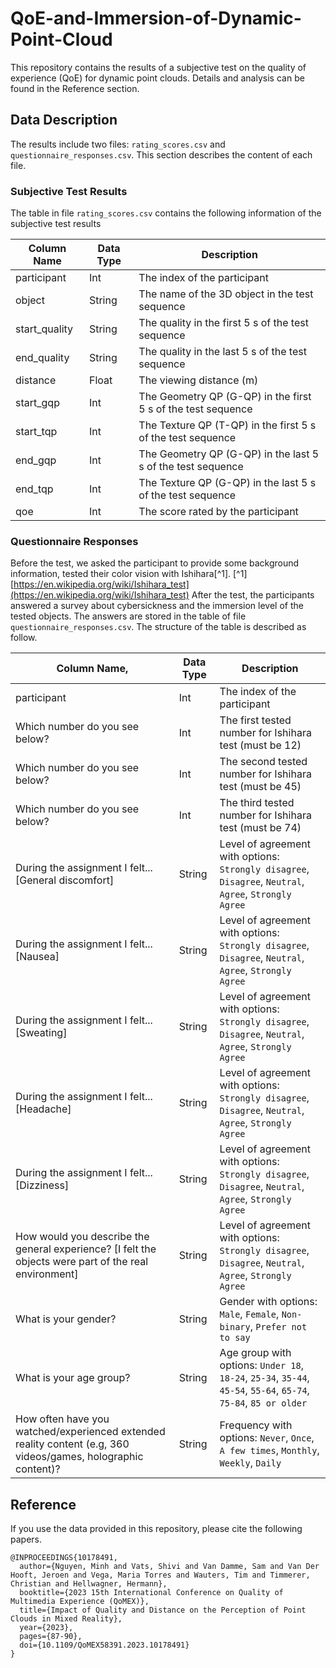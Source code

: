 # QoE-and-Immersion-of-Dynamic-Point-Cloud
This repository contains the results of a subjective test on the quality of experience (QoE) for dynamic point clouds. Details and analysis can be found in the Reference section.

## Data Description
The results include two files: `rating_scores.csv` and `questionnaire_responses.csv`. This section describes the content of each file.

### Subjective Test Results
The table in file `rating_scores.csv` contains the following information of the subjective test results

| Column Name   | Data Type | Description                                                  |
|---------------|-----------|--------------------------------------------------------------|
| participant   | Int       | The index of the participant                                 |
| object        | String    | The name of the 3D object in the test sequence               |
| start_quality | String    | The quality in the first 5 s of the test sequence            |
| end_quality   | String    | The quality in the last 5 s of the test sequence             |
| distance      | Float     | The viewing distance (m)                                     |
| start_gqp     | Int       | The Geometry QP (G-QP) in the first 5 s of the test sequence |
| start_tqp     | Int       | The Texture QP (T-QP) in the first 5 s of the test sequence  |
| end_gqp       | Int       | The Geometry QP (G-QP) in the last 5 s of the test sequence  |
| end_tqp       | Int       | The Texture QP (G-QP) in the last 5 s of the test sequence   |
| qoe           | Int       | The score rated by the participant                           |

### Questionnaire Responses
Before the test, we asked the participant to provide some background information, tested their color vision with Ishihara[^1].
[^1] [https://en.wikipedia.org/wiki/Ishihara_test](https://en.wikipedia.org/wiki/Ishihara_test)
After the test, the participants answered a survey about cybersickness and the immersion level of the tested objects.
The answers are stored in the table of file `questionnaire_responses.csv`. The structure of the table is described as follow.

| Column Name,                                                                                                  | Data Type | Description                                                                                                      |
|---------------------------------------------------------------------------------------------------------------|-----------|------------------------------------------------------------------------------------------------------------------|
| participant                                                                                                   | Int       | The index of the participant                                                                                     |
| Which number do you see below?                                                                                | Int       | The first tested number for Ishihara test (must be 12)                                                           |
| Which number do you see below?                                                                                | Int       | The second tested number for Ishihara test (must be 45)                                                          |
| Which number do you see below?                                                                                | Int       | The third tested number for Ishihara test (must be 74)                                                           |
| During the assignment I felt... [General discomfort]                                                          | String    | Level of agreement with options: `Strongly disagree`, `Disagree`, `Neutral`, `Agree`, `Strongly Agree`           |
| During the assignment I felt... [Nausea]                                                                      | String    | Level of agreement with options: `Strongly disagree`, `Disagree`, `Neutral`, `Agree`, `Strongly Agree`           |
| During the assignment I felt... [Sweating]                                                                    | String    | Level of agreement with options: `Strongly disagree`, `Disagree`, `Neutral`, `Agree`, `Strongly Agree`           |
| During the assignment I felt... [Headache]                                                                    | String    | Level of agreement with options: `Strongly disagree`, `Disagree`, `Neutral`, `Agree`, `Strongly Agree`           |
| During the assignment I felt... [Dizziness]                                                                   | String    | Level of agreement with options: `Strongly disagree`, `Disagree`, `Neutral`, `Agree`, `Strongly Agree`           |
| How would you describe the general experience? [I felt the objects were part of the real environment]         | String    | Level of agreement with options: `Strongly disagree`, `Disagree`, `Neutral`, `Agree`, `Strongly Agree`           |
| What is your gender?                                                                                          | String    | Gender with options: `Male`, `Female`, `Non-binary`, `Prefer not to say`                                         |
| What is your age group?                                                                                       | String    | Age group with options: `Under 18`, `18-24`, `25-34`, `35-44`, `45-54`, `55-64`, `65-74`, `75-84`, `85 or older` |
| How often have you watched/experienced extended reality content (e.g, 360 videos/games, holographic content)? | String    | Frequency with options: `Never`, `Once`, `A few times`, `Monthly`, `Weekly`, `Daily`                             |

## Reference
If you use the data provided in this repository, please cite the following papers.

```
@INPROCEEDINGS{10178491,
  author={Nguyen, Minh and Vats, Shivi and Van Damme, Sam and Van Der Hooft, Jeroen and Vega, Maria Torres and Wauters, Tim and Timmerer, Christian and Hellwagner, Hermann},
  booktitle={2023 15th International Conference on Quality of Multimedia Experience (QoMEX)}, 
  title={Impact of Quality and Distance on the Perception of Point Clouds in Mixed Reality}, 
  year={2023},
  pages={87-90},
  doi={10.1109/QoMEX58391.2023.10178491}
}
```
